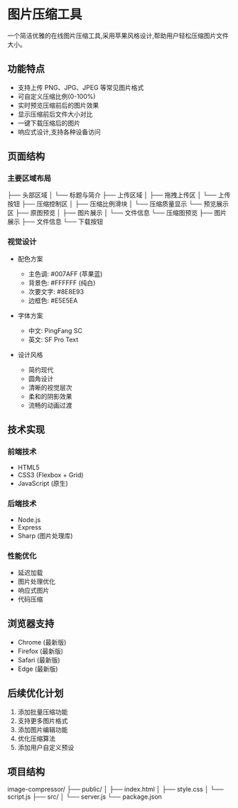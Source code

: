 # 图片压缩工具

一个简洁优雅的在线图片压缩工具,采用苹果风格设计,帮助用户轻松压缩图片文件大小。

## 功能特点

- 支持上传 PNG、JPG、JPEG 等常见图片格式
- 可自定义压缩比例(0-100%)
- 实时预览压缩前后的图片效果
- 显示压缩前后文件大小对比
- 一键下载压缩后的图片
- 响应式设计,支持各种设备访问

## 页面结构

### 主要区域布局 
├── 头部区域
│ └── 标题与简介
├── 上传区域
│ ├── 拖拽上传区
│ └── 上传按钮
├── 压缩控制区
│ ├── 压缩比例滑块
│ └── 压缩质量显示
└── 预览展示区
├── 原图预览
│ ├── 图片展示
│ └── 文件信息
└── 压缩图预览
├── 图片展示
├── 文件信息
└── 下载按钮

### 视觉设计

- 配色方案
  - 主色调: #007AFF (苹果蓝)
  - 背景色: #FFFFFF (纯白)
  - 次要文字: #8E8E93
  - 边框色: #E5E5EA
  
- 字体方案
  - 中文: PingFang SC
  - 英文: SF Pro Text
  
- 设计风格
  - 简约现代
  - 圆角设计
  - 清晰的视觉层次
  - 柔和的阴影效果
  - 流畅的动画过渡

## 技术实现

### 前端技术
- HTML5 
- CSS3 (Flexbox + Grid)
- JavaScript (原生)

### 后端技术
- Node.js
- Express
- Sharp (图片处理库)

### 性能优化
- 延迟加载
- 图片处理优化
- 响应式图片
- 代码压缩

## 浏览器支持
- Chrome (最新版)
- Firefox (最新版)
- Safari (最新版)
- Edge (最新版)

## 后续优化计划
1. 添加批量压缩功能
2. 支持更多图片格式
3. 添加图片编辑功能
4. 优化压缩算法
5. 添加用户自定义预设

## 项目结构

image-compressor/
├── public/
│   ├── index.html
│   ├── style.css
│   └── script.js
├── src/
│   └── server.js
└── package.json

